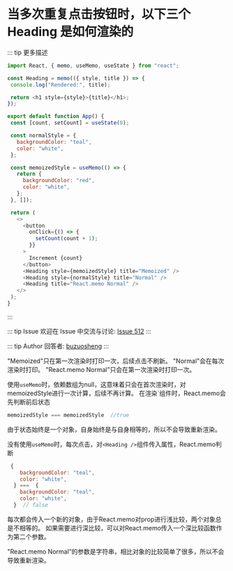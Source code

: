 # 当多次重复点击按钮时，以下三个 Heading 是如何渲染的

::: tip 更多描述 
 ``` js
import React, { memo, useMemo, useState } from "react";

const Heading = memo(({ style, title }) => {
  console.log("Rendered:", title);

  return <h1 style={style}>{title}</h1>;
});

export default function App() {
  const [count, setCount] = useState(0);

  const normalStyle = {
    backgroundColor: "teal",
    color: "white",
  };

  const memoizedStyle = useMemo(() => {
    return {
      backgroundColor: "red",
      color: "white",
    };
  }, []);

  return (
    <>
      <button
        onClick={() => {
          setCount(count + 1);
        }}
      >
        Increment {count}
      </button>
      <Heading style={memoizedStyle} title="Memoized" />
      <Heading style={normalStyle} title="Normal" />
      <Heading title="React.memo Normal" />
    </>
  );
}
``` 
::: 

::: tip Issue 
 欢迎在 Issue 中交流与讨论: [Issue 512](https://github.com/shfshanyue/Daily-Question/issues/512) 
:::

::: tip Author 
回答者: [buzuosheng](https://github.com/buzuosheng) 
:::

"Memoized"只在第一次渲染时打印一次，后续点击不刷新。
"Normal"会在每次渲染时打印。
"React.memo Normal”只会在第一次渲染时打印一次。

使用`useMemo`时，依赖数组为null，这意味着只会在首次渲染时，对memoizedStyle进行一次计算，后续不再计算。
在渲染`<Heading />组件时，React.memo会先判断前后状态
``` js
memoizedStyle === memoizedStyle  //true
```
由于状态始终是一个对象，自身始终是与自身相等的，所以不会导致重新渲染。

没有使用`useMemo`时，每次点击，对`<Heading />`组件传入属性，React.memo判断
``` js
 {
    backgroundColor: "teal",
    color: "white",
  } ===  {
    backgroundColor: "teal",
    color: "white",
  }  // false
```
每次都会传入一个新的对象，由于React.memo对prop进行浅比较，两个对象总是不相等的。
如果需要进行深比较，可以对React.memo传入一个深比较函数作为第二个参数。

"React.memo Normal”的参数是字符串，相比对象的比较简单了很多，所以不会导致重新渲染。